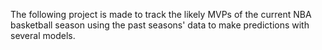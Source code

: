 The following project is made to track the likely MVPs of the current NBA basketball season using the past seasons' data to make predictions with several models.

